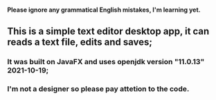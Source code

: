 #### Please ignore any grammatical English mistakes, I'm learning yet.

## This is a simple text editor desktop app, it can reads a text file, edits and saves;
### It was built on JavaFX and uses openjdk version "11.0.13" 2021-10-19;

### I'm not a designer so please pay attetion to the code.
